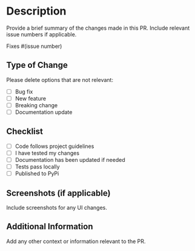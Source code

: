 # Description

Provide a brief summary of the changes made in this PR. Include relevant issue numbers if applicable.

Fixes #(issue number)

## Type of Change

Please delete options that are not relevant:

- [ ] Bug fix
- [ ] New feature
- [ ] Breaking change
- [ ] Documentation update

## Checklist

- [ ] Code follows project guidelines
- [ ] I have tested my changes
- [ ] Documentation has been updated if needed
- [ ] Tests pass locally
- [ ] Published to PyPi

## Screenshots (if applicable)

Include screenshots for any UI changes.

## Additional Information

Add any other context or information relevant to the PR.
